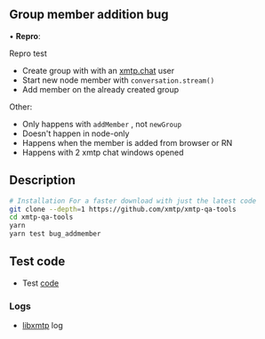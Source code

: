 ## Group member addition bug

• **Repro**:

Repro test

- Create group with with an [xmtp.chat](https://xmtp.chat/conversations/5ef738ad0a9b61bcc294a3bf621779e6) user
- Start new node member with `conversation.stream()`
- Add member on the already created group

Other:

- Only happens with `addMember` , not `newGroup`
- Doesn't happen in node-only
- Happens when the member is added from browser or RN
- Happens with 2 xmtp chat windows opened

## Description

```bash
# Installation For a faster download with just the latest code
git clone --depth=1 https://github.com/xmtp/xmtp-qa-tools
cd xmtp-qa-tools
yarn
yarn test bug_addmember
```

## Test code

- Test [code](./test.test.ts)

### Logs

- [libxmtp](./libxmtp.log) log
